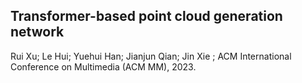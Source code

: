 ## Transformer-based point cloud generation network 
Rui Xu; Le Hui; Yuehui Han; Jianjun Qian; Jin Xie ; ACM International Conference on Multimedia (ACM MM), 2023.
